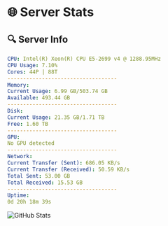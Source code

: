 # 🌐 Server Stats
## 🔍 Server Info
```yaml
CPU: Intel(R) Xeon(R) CPU E5-2699 v4 @ 1288.95MHz
CPU Usage: 7.10%
Cores: 44P | 88T
-----------------------------------
Memory:
Current Usage: 6.99 GB/503.74 GB
Available: 493.44 GB
-----------------------------------
Disk:
Current Usage: 21.35 GB/1.71 TB
Free: 1.60 TB
-----------------------------------
GPU:
No GPU detected
-----------------------------------
Network:
Current Transfer (Sent): 686.05 KB/s
Current Transfer (Received): 50.59 KB/s
Total Sent: 53.00 GB
Total Received: 15.53 GB
-----------------------------------
Uptime:
0d 20h 18m 39s
```
![GitHub Stats](https://img.shields.io/badge/Updated-2025-04-20_13:27:27-blue)